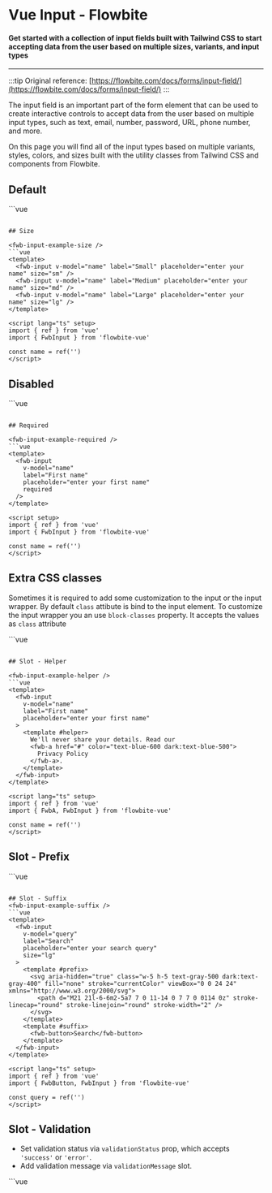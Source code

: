 <script setup>
import FwbInputExample from './input/examples/FwbInputExample.vue'
import FwbInputExampleSize from './input/examples/FwbInputExampleSize.vue'
import FwbInputExampleDisabled from './input/examples/FwbInputExampleDisabled.vue'
import FwbInputExampleHelper from './input/examples/FwbInputExampleHelper.vue'
import FwbInputExampleBlockClasses from './input/examples/FwbInputExampleBlockClasses.vue'
import FwbInputExamplePrefix from './input/examples/FwbInputExamplePrefix.vue'
import FwbInputExampleSuffix from './input/examples/FwbInputExampleSuffix.vue'
import FwbInputExampleRequired from './input/examples/FwbInputExampleRequired.vue'
import FwbInputExampleValidation from './input/examples/FwbInputExampleValidation.vue'
</script>

# Vue Input - Flowbite

#### Get started with a collection of input fields built with Tailwind CSS to start accepting data from the user based on multiple sizes, variants, and input types

---

:::tip
Original reference: [https://flowbite.com/docs/forms/input-field/](https://flowbite.com/docs/forms/input-field/)
:::

The input field is an important part of the form element that can be used to create interactive controls to accept data from the user based on multiple input types, such as text, email, number, password, URL, phone number, and more.

On this page you will find all of the input types based on multiple variants, styles, colors, and sizes built with the utility classes from Tailwind CSS and components from Flowbite.

## Default

<fwb-input-example />
```vue
<template>
  <fwb-input
    v-model="name"
    placeholder="enter your first name"
    label="First name"
  />
</template>

<script lang="ts" setup>
import { ref } from 'vue'
import { FwbInput } from 'flowbite-vue'

const name = ref('')
</script>
```

## Size

<fwb-input-example-size />
```vue
<template>
  <fwb-input v-model="name" label="Small" placeholder="enter your name" size="sm" />
  <fwb-input v-model="name" label="Medium" placeholder="enter your name" size="md" />
  <fwb-input v-model="name" label="Large" placeholder="enter your name" size="lg" />
</template>

<script lang="ts" setup>
import { ref } from 'vue'
import { FwbInput } from 'flowbite-vue'

const name = ref('')
</script>
```

## Disabled

<fwb-input-example-disabled />
```vue
<template>
  <fwb-input
    v-model="name"
    disabled
    label="First name"
    placeholder="enter your first name"
  />
</template>

<script lang="ts" setup>
import { ref } from 'vue'
import { FwbInput } from 'flowbite-vue'

const name = ref('')
</script>
```

## Required

<fwb-input-example-required />
```vue
<template>
  <fwb-input
    v-model="name"
    label="First name"
    placeholder="enter your first name"
    required
  />
</template>

<script setup>
import { ref } from 'vue'
import { FwbInput } from 'flowbite-vue'

const name = ref('')
</script>
```

## Extra CSS classes

Sometimes it is required to add some customization to the input or the input wrapper.
By default `class` attibute is bind to the input element. To customize the input wrapper you an use `block-classes` property.
It accepts the values as `class` attribute

<fwb-input-example-block-classes />
```vue
<template>
  <fwb-input
    v-model="name"
    label="First name"
    placeholder="enter your first name"
    required
    class="bg-green-200"
    block-classes="border-2 border-green-500 p-2 rounded-lg"
  />
</template>

<script setup>
import { ref } from 'vue'
import { FwbInput } from 'flowbite-vue'

const name = ref('')
</script>
```

## Slot - Helper

<fwb-input-example-helper />
```vue
<template>
  <fwb-input
    v-model="name"
    label="First name"
    placeholder="enter your first name"
  >
    <template #helper>
      We'll never share your details. Read our
      <fwb-a href="#" color="text-blue-600 dark:text-blue-500">
        Privacy Policy
      </fwb-a>.
    </template>
  </fwb-input>
</template>

<script lang="ts" setup>
import { ref } from 'vue'
import { FwbA, FwbInput } from 'flowbite-vue'

const name = ref('')
</script>
```

## Slot - Prefix

<fwb-input-example-prefix />
```vue
<template>
  <fwb-input v-model="name" label="Search" placeholder="enter your search query">
    <template #prefix>
      <svg aria-hidden="true" class="w-5 h-5 text-gray-500 dark:text-gray-400" fill="none" stroke="currentColor" viewBox="0 0 24 24" xmlns="http://www.w3.org/2000/svg">
        <path d="M21 21l-6-6m2-5a7 7 0 11-14 0 7 7 0 0114 0z" stroke-linecap="round" stroke-linejoin="round" stroke-width="2" />
      </svg>
    </template>
  </fwb-input>
</template>

<script lang="ts" setup>
import { ref } from 'vue'
import { FwbInput } from 'flowbite-vue'

const name = ref('')
</script>
```

## Slot - Suffix
<fwb-input-example-suffix />
```vue
<template>
  <fwb-input
    v-model="query"
    label="Search"
    placeholder="enter your search query"
    size="lg"
  >
    <template #prefix>
      <svg aria-hidden="true" class="w-5 h-5 text-gray-500 dark:text-gray-400" fill="none" stroke="currentColor" viewBox="0 0 24 24" xmlns="http://www.w3.org/2000/svg">
        <path d="M21 21l-6-6m2-5a7 7 0 11-14 0 7 7 0 0114 0z" stroke-linecap="round" stroke-linejoin="round" stroke-width="2" />
      </svg>
    </template>
    <template #suffix>
      <fwb-button>Search</fwb-button>
    </template>
  </fwb-input>
</template>

<script lang="ts" setup>
import { ref } from 'vue'
import { FwbButton, FwbInput } from 'flowbite-vue'

const query = ref('')
</script>
```

## Slot - Validation

- Set validation status via `validationStatus` prop, which accepts `'success'` or `'error'`.
- Add validation message via `validationMessage` slot.

<fwb-input-example-validation />
```vue
<template>
  <fwb-input
    v-model="email"
    required
    placeholder="enter your email address"
    label="Email"
    validation-status="success"
  />
  <hr class="mt-4 border-0">
  <fwb-input
    v-model="email"
    required
    placeholder="enter your email address"
    label="Email"
    validation-status="error"
  >
    <template #validationMessage>
      Please enter a valid email address
    </template>
  </fwb-input>
</template>

<script lang="ts" setup>
import { ref } from 'vue'
import { FwbInput } from 'flowbite-vue'

const email = ref('')
</script>
```
